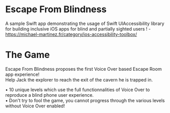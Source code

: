 # Escape From Blindness
A sample Swift app demonstrating the usage of Swift UIAccessibility library for building inclusive iOS apps for blind and partially sighted users ! - https://michael-martinez.fr/category/ios-accessibility-toolbox/

# The Game
Escape From Blindness proposes the first Voice Over based Escape Room app experience!  
Help Jack the explorer to reach the exit of the cavern he is trapped in.
 
• 10 unique levels which use the full functionnalities of Voice Over to reproduce a blind phone user experience.  
• Don't try to fool the game, you cannot progress through the various levels without Voice Over enabled!

